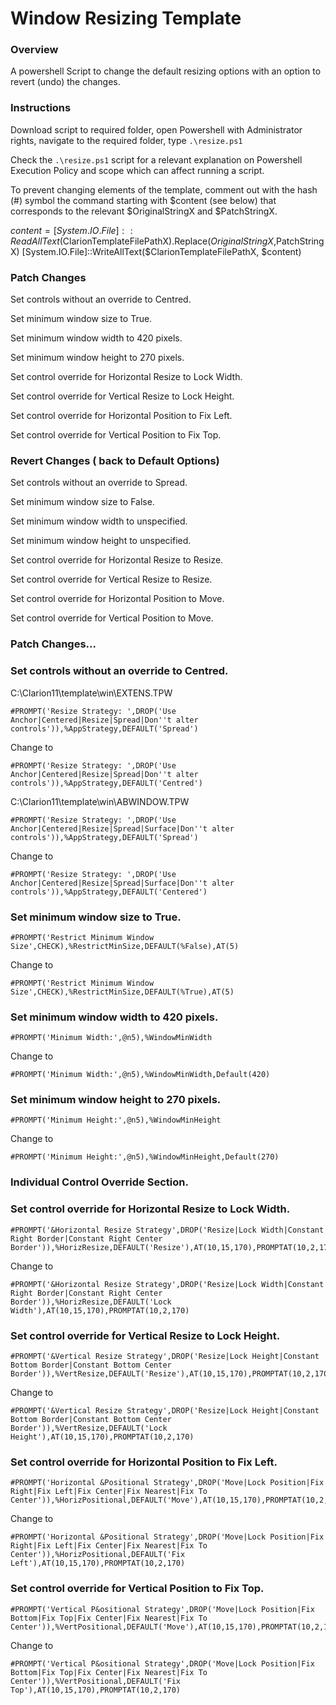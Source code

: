 # Window Resizing Template

### Overview 

A powershell Script to change the default resizing options with an option to revert (undo) the changes.

### Instructions

Download script to required folder, open Powershell with Administrator rights, navigate to the required folder, type ```.\resize.ps1```

Check the ```.\resize.ps1``` script for a relevant explanation on Powershell Execution Policy and scope which can affect running a script.

To prevent changing elements of the template, comment out with the hash (#) symbol the command starting with $content (see below) that corresponds to the relevant $OriginalStringX and $PatchStringX.

$content = [System.IO.File]::ReadAllText($ClarionTemplateFilePathX).Replace($OriginalStringX,$PatchStringX)
[System.IO.File]::WriteAllText($ClarionTemplateFilePathX, $content)


### Patch Changes

Set controls without an override to Centred.

Set minimum window size to True.

Set minimum window width to 420 pixels.

Set minimum window height to 270 pixels.



Set control override for Horizontal Resize to Lock Width.

Set control override for Vertical Resize to Lock Height.

Set control override for Horizontal Position to Fix Left.

Set control override for Vertical Position to Fix Top.


### Revert Changes ( back to Default Options)

Set controls without an override to Spread.

Set minimum window size to False.

Set minimum window width to unspecified.

Set minimum window height to unspecified.



Set control override for Horizontal Resize to Resize.

Set control override for Vertical Resize to Resize.

Set control override for Horizontal Position to Move.

Set control override for Vertical Position to Move.


### Patch Changes...

### Set controls without an override to Centred.

C:\Clarion11\template\win\EXTENS.TPW
```
#PROMPT('Resize Strategy: ',DROP('Use Anchor|Centered|Resize|Spread|Don''t alter controls')),%AppStrategy,DEFAULT('Spread')
```

Change to 
```
#PROMPT('Resize Strategy: ',DROP('Use Anchor|Centered|Resize|Spread|Don''t alter controls')),%AppStrategy,DEFAULT('Centred')
```


C:\Clarion11\template\win\ABWINDOW.TPW
 
```
#PROMPT('Resize Strategy: ',DROP('Use Anchor|Centered|Resize|Spread|Surface|Don''t alter controls')),%AppStrategy,DEFAULT('Spread')
```

Change to
```
#PROMPT('Resize Strategy: ',DROP('Use Anchor|Centered|Resize|Spread|Surface|Don''t alter controls')),%AppStrategy,DEFAULT('Centered')
```

### Set minimum window size to True.

```
#PROMPT('Restrict Minimum Window Size',CHECK),%RestrictMinSize,DEFAULT(%False),AT(5)
```

Change to
```
#PROMPT('Restrict Minimum Window Size',CHECK),%RestrictMinSize,DEFAULT(%True),AT(5)
```

### Set minimum window width to 420 pixels.

```
#PROMPT('Minimum Width:',@n5),%WindowMinWidth
```

Change to 
```
#PROMPT('Minimum Width:',@n5),%WindowMinWidth,Default(420)
```

### Set minimum window height to 270 pixels.

```
#PROMPT('Minimum Height:',@n5),%WindowMinHeight
```

Change to
```
#PROMPT('Minimum Height:',@n5),%WindowMinHeight,Default(270)
```

### Individual Control Override Section.

### Set control override for Horizontal Resize to Lock Width.

```
#PROMPT('&Horizontal Resize Strategy',DROP('Resize|Lock Width|Constant Right Border|Constant Right Center Border')),%HorizResize,DEFAULT('Resize'),AT(10,15,170),PROMPTAT(10,2,170)
```

Change to
```
#PROMPT('&Horizontal Resize Strategy',DROP('Resize|Lock Width|Constant Right Border|Constant Right Center Border')),%HorizResize,DEFAULT('Lock Width'),AT(10,15,170),PROMPTAT(10,2,170)
```

### Set control override for Vertical Resize to Lock Height.

```
#PROMPT('&Vertical Resize Strategy',DROP('Resize|Lock Height|Constant Bottom Border|Constant Bottom Center Border')),%VertResize,DEFAULT('Resize'),AT(10,15,170),PROMPTAT(10,2,170)
```

Change to
```
#PROMPT('&Vertical Resize Strategy',DROP('Resize|Lock Height|Constant Bottom Border|Constant Bottom Center Border')),%VertResize,DEFAULT('Lock Height'),AT(10,15,170),PROMPTAT(10,2,170)
```

### Set control override for Horizontal Position to Fix Left.

```
#PROMPT('Horizontal &Positional Strategy',DROP('Move|Lock Position|Fix Right|Fix Left|Fix Center|Fix Nearest|Fix To Center')),%HorizPositional,DEFAULT('Move'),AT(10,15,170),PROMPTAT(10,2,170)
```

Change to
```
#PROMPT('Horizontal &Positional Strategy',DROP('Move|Lock Position|Fix Right|Fix Left|Fix Center|Fix Nearest|Fix To Center')),%HorizPositional,DEFAULT('Fix Left'),AT(10,15,170),PROMPTAT(10,2,170)
```

### Set control override for Vertical Position to Fix Top.

```
#PROMPT('Vertical P&ositional Strategy',DROP('Move|Lock Position|Fix Bottom|Fix Top|Fix Center|Fix Nearest|Fix To Center')),%VertPositional,DEFAULT('Move'),AT(10,15,170),PROMPTAT(10,2,170)
```

Change to
```
#PROMPT('Vertical P&ositional Strategy',DROP('Move|Lock Position|Fix Bottom|Fix Top|Fix Center|Fix Nearest|Fix To Center')),%VertPositional,DEFAULT('Fix Top'),AT(10,15,170),PROMPTAT(10,2,170)
```
